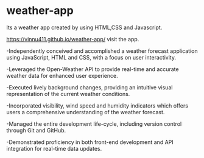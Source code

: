 # weather-app

Its a weather app created by using HTML,CSS and Javascript.

https://vinnu411.github.io/weather-app/
visit the app.

-Independently conceived and accomplished a weather forecast application using JavaScript, HTML and CSS, with a focus on user interactivity.

-Leveraged the Open-Weather API to provide real-time and accurate weather data for enhanced user experience.

-Executed lively background changes, providing an intuitive visual representation of the current weather conditions.

-Incorporated visibility, wind speed and humidity indicators which offers users a comprehensive understanding of the weather forecast.

-Managed the entire development life-cycle, including version control through Git and GitHub.

-Demonstrated proficiency in both front-end development and API integration for real-time data updates.
